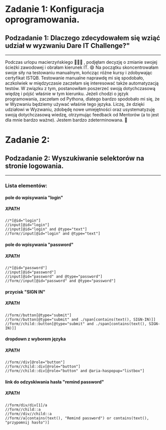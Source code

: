 # Zadanie 1: Konfiguracja oprogramowania.
## Podzadanie 1: Dlaczego zdecydowałem się wziąć udział w wyzwaniu Dare IT Challenge?"
---
Podczas urlopu macierzyńskiego :family_woman_girl_boy: , podjęłam decyzję o zmianie swojej ścieżki zawodowej i obrałam kierunek IT. :smile: Na początku skoncentrowałam swoje siły na testowaniu manualnym, kończąc różne kursy i zdobywając certyfikat ISTQB. Testowanie manualne naprawdę mi się spodobało, aczkolwiek w międzyczasie zaczełam się interesować także automatyzacją testów. W związku z tym, postanowiłam poszerzeć swoją dotychczasową więdzę i pójść właśnie w tym kierunku. Jeżeli chodzi o język programowania, zaczełam od Pythona, dlatego bardzo spodobało mi się, że w Wyzwaniu będziemy używać właśnie tego języka. Liczę, że dzięki udziałowi w Wyzwaniu, zdobędę nowe umiejętności oraz usystematyzuję swoją dotychczasową wiedzę, otrzymując feedback od Mentorów (a to jest dla mnie bardzo ważne). Jestem bardzo zdeterminowana. :muscle:

# Zadanie 2:
## Podzadanie 2: Wyszukiwanie selektorów na stronie logowania.
--- 
### Lista elementów:
#### pole do wpisywania "login"
##### XPATH

```
//*[@id="login"]
//input[@id="login"]
//input[@id="login" and @type="text"]
//form//input[@id="login" and @type="text"]
```

#### pole do wpisywania "password"
##### XPATH
```
//*[@id="password"]
//input[@id="password"]
//input[@id="password" and @type="password"]
//form//input[@id="password" and @type="password"]

```
#### przycisk "SIGN IN"
##### XPATH
```
//form//button[@type="submit"]
//form//button[@type="submit" and ./span[contains(text(), SIGN-IN)]]
//form//child::button[@type="submit" and ./span[contains(text(), SIGN-IN)]]
```
#### dropdown z wyborem języka
##### XPATH
```
//form//div[@role="button"]
//form//child::div[@role="button"] 
//form//child::div[@role="button" and @aria-haspopup="listbox"] 
```
#### link do odzyskiwania hasła "remind password"
##### XPATH
```
//form/div/div[1]/a
//form//child::a
//form//div//child::a
//form//a[contains(text(), "Remind password") or contains(text(), "przypomnij hasło")]
```


